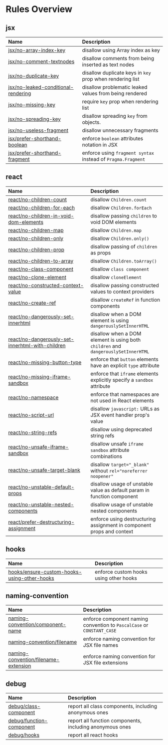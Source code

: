 # Rules Overview

<!-- begin auto-generated rules list -->

## jsx

| Name                                                                       | Description                                                  |
| :------------------------------------------------------------------------- | :----------------------------------------------------------- |
| [jsx/no-array-index-key](jsx-no-array-index-key)                           | disallow using Array index as key                            |
| [jsx/no-comment-textnodes](jsx-no-comment-textnodes)                       | disallow comments from being inserted as text nodes          |
| [jsx/no-duplicate-key](jsx-no-duplicate-key)                               | disallow duplicate keys in `key` prop when rendering list    |
| [jsx/no-leaked-conditional-rendering](jsx-no-leaked-conditional-rendering) | disallow problematic leaked values from being rendered       |
| [jsx/no-missing-key](jsx-no-missing-key)                                   | require `key` prop when rendering list                       |
| [jsx/no-spreading-key](jsx-no-spreading-key)                               | disallow spreading `key` from objects.                       |
| [jsx/no-useless-fragment](jsx-no-useless-fragment)                         | disallow unnecessary fragments                               |
| [jsx/prefer-shorthand-boolean](jsx-prefer-shorthand-boolean)               | enforce `boolean` attributes notation in JSX                 |
| [jsx/prefer-shorthand-fragment](jsx-prefer-shorthand-fragment)             | enforce using `fragment syntax` instead of `Pragma.Fragment` |

## react

| Name                                                                                                 | Description                                                                        |
| :--------------------------------------------------------------------------------------------------- | :--------------------------------------------------------------------------------- |
| [react/no-children-count](react-no-children-count)                                                   | disallow `Children.count`                                                          |
| [react/no-children-for-each](react-no-children-for-each)                                             | disallow `Children.forEach`                                                        |
| [react/no-children-in-void-dom-elements](react-no-children-in-void-dom-elements)                     | disallow passing `children` to void DOM elements                                   |
| [react/no-children-map](react-no-children-map)                                                       | disallow `Children.map`                                                            |
| [react/no-children-only](react-no-children-only)                                                     | disallow `Children.only()`                                                         |
| [react/no-children-prop](react-no-children-prop)                                                     | disallow passing of `children` as props                                            |
| [react/no-children-to-array](react-no-children-to-array)                                             | disallow `Children.toArray()`                                                      |
| [react/no-class-component](react-no-class-component)                                                 | disallow `class component`                                                         |
| [react/no-clone-element](react-no-clone-element)                                                     | disallow `cloneElement`                                                            |
| [react/no-constructed-context-value](react-no-constructed-context-value)                             | disallow passing constructed values to context providers                           |
| [react/no-create-ref](react-no-create-ref)                                                           | disallow `createRef` in function components                                        |
| [react/no-dangerously-set-innerhtml](react-no-dangerously-set-innerhtml)                             | disallow when a DOM element is using `dangerouslySetInnerHTML`                     |
| [react/no-dangerously-set-innerhtml-with-children](react-no-dangerously-set-innerhtml-with-children) | disallow when a DOM element is using both `children` and `dangerouslySetInnerHTML` |
| [react/no-missing-button-type](react-no-missing-button-type)                                         | enforce that `button` elements have an explicit `type` attribute                   |
| [react/no-missing-iframe-sandbox](react-no-missing-iframe-sandbox)                                   | enforce that `iframe` elements explicitly specify a `sandbox` attribute            |
| [react/no-namespace](react-no-namespace)                                                             | enforce that namespaces are not used in React elements                             |
| [react/no-script-url](react-no-script-url)                                                           | disallow `javascript:` URLs as JSX event handler prop's value                      |
| [react/no-string-refs](react-no-string-refs)                                                         | disallow using deprecated string refs                                              |
| [react/no-unsafe-iframe-sandbox](react-no-unsafe-iframe-sandbox)                                     | disallow unsafe `iframe` `sandbox` attribute combinations                          |
| [react/no-unsafe-target-blank](react-no-unsafe-target-blank)                                         | disallow `target="_blank"` without `rel="noreferrer noopener"`                     |
| [react/no-unstable-default-props](react-no-unstable-default-props)                                   | disallow usage of unstable value as default param in function component            |
| [react/no-unstable-nested-components](react-no-unstable-nested-components)                           | disallow usage of unstable nested components                                       |
| [react/prefer-destructuring-assignment](react-prefer-destructuring-assignment)                       | enforce using destructuring assignment in component props and context              |

## hooks

| Name                                                                                       | Description                            |
| :----------------------------------------------------------------------------------------- | :------------------------------------- |
| [hooks/ensure-custom-hooks-using-other-hooks](hooks-ensure-custom-hooks-using-other-hooks) | enforce custom hooks using other hooks |

## naming-convention

| Name                                                                         | Description                                                            |
| :--------------------------------------------------------------------------- | :--------------------------------------------------------------------- |
| [naming-convention/component-name](naming-convention-component-name)         | enforce component naming convention to `PascalCase` or `CONSTANT_CASE` |
| [naming-convention/filename](naming-convention-filename)                     | enforce naming convention for JSX file names                           |
| [naming-convention/filename-extension](naming-convention-filename-extension) | enforce naming convention for JSX file extensions                      |

## debug

| Name                                                 | Description                                              |
| :--------------------------------------------------- | :------------------------------------------------------- |
| [debug/class-component](debug-class-component)       | report all class components, including anonymous ones    |
| [debug/function-component](debug-function-component) | report all function components, including anonymous ones |
| [debug/hooks](debug-hooks)                           | report all react hooks                                   |

<!-- end auto-generated rules list -->
